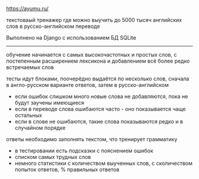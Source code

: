 https://ayumu.ru/

текстоваый тренажер где можно выучить до 5000 тысяч английских слов в русско-английском переводе

Выполнено на Django с использованием БД SQLite

<hr>

обучение начинается с самых высокочастотных и простых слов, с постепенным расширением лексикона и добавлением всё более редко встречаемых слов

тесты идут блоками, поочерёдно выдаётся по несколько слов, сначала в англо-русском варианте ответов, затем в русско-английском

- если ошибок слишком много новые слова не добавляются, пока не будут заучены имеющиеся
- если в переводе слова ошибаются часто - оно показывается чаще остальных
- если в слове не ошибаются, такие слова показываются редко и в случайном порядке

ответы необходимо заполнять текстом, что тренирует грамматику
- в тестировании есть подсказки с пояснением ошибок
- списком самых трудных слов
- немного статистики с количеством выученных слов, с сколичеством попыток ответов, % правильных ответов
